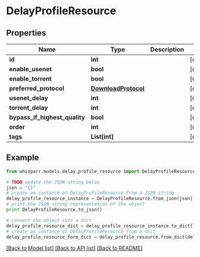# DelayProfileResource


## Properties
Name | Type | Description | Notes
------------ | ------------- | ------------- | -------------
**id** | **int** |  | [optional] 
**enable_usenet** | **bool** |  | [optional] 
**enable_torrent** | **bool** |  | [optional] 
**preferred_protocol** | [**DownloadProtocol**](DownloadProtocol.md) |  | [optional] 
**usenet_delay** | **int** |  | [optional] 
**torrent_delay** | **int** |  | [optional] 
**bypass_if_highest_quality** | **bool** |  | [optional] 
**order** | **int** |  | [optional] 
**tags** | **List[int]** |  | [optional] 

## Example

```python
from whisparr.models.delay_profile_resource import DelayProfileResource

# TODO update the JSON string below
json = "{}"
# create an instance of DelayProfileResource from a JSON string
delay_profile_resource_instance = DelayProfileResource.from_json(json)
# print the JSON string representation of the object
print DelayProfileResource.to_json()

# convert the object into a dict
delay_profile_resource_dict = delay_profile_resource_instance.to_dict()
# create an instance of DelayProfileResource from a dict
delay_profile_resource_form_dict = delay_profile_resource.from_dict(delay_profile_resource_dict)
```
[[Back to Model list]](../README.md#documentation-for-models) [[Back to API list]](../README.md#documentation-for-api-endpoints) [[Back to README]](../README.md)


